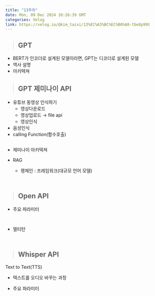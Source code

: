 ```yaml
---
title: "13주차"
date: Mon, 09 Dec 2024 10:26:39 GMT
categories: Velog
link: https://velog.io/@kim_taixi/13%EC%A3%BC%EC%B0%A8-tbe8p99t
---
```


<blockquote>
<h2 id="gpt">GPT</h2>
</blockquote>
<ul>
<li>BERT가 인코더로 설계된 모델이라면, GPT는 디코더로 설계된 모델</li>
<li>역사 설명</li>
<li>아키텍쳐</li>
</ul>
<blockquote>
<h2 id="gpt-제미나이-api">GPT 제미나이 API</h2>
</blockquote>
<ul>
<li>유튜브 동영상 인식하기<ul>
<li>영상다운로드</li>
<li>영상업로드 → file api</li>
<li>영상인식</li>
</ul>
</li>
<li>음성인식</li>
<li>calling Function(함수호출)</li>
</ul>
<p><img alt="" src="https://velog.velcdn.com/images/kim_taixi/post/63f9c5ed-e78b-4f35-8881-bb239709b327/image.png" /></p>
<ul>
<li><p>제미나이 아키텍쳐</p>
</li>
<li><p>RAG</p>
<ul>
<li>랭체인 : 프레임워크(대규모 언어 모델)</li>
</ul>
</li>
</ul>
<p><img alt="" src="https://velog.velcdn.com/images/kim_taixi/post/bec3947e-f834-4a08-bd6c-46d3300b7c4e/image.png" /></p>
<p><img alt="" src="https://velog.velcdn.com/images/kim_taixi/post/08d2b423-9b89-4642-948e-915a47fb3d8b/image.png" /></p>
<blockquote>
<h2 id="open-api">Open API</h2>
</blockquote>
<ul>
<li>주요 파라미터</li>
</ul>
<p><img alt="" src="https://velog.velcdn.com/images/kim_taixi/post/a3c5fec7-dd6b-4eff-9dcc-69cf75cf63c6/image.png" /></p>
<p><img alt="" src="https://velog.velcdn.com/images/kim_taixi/post/2cf37935-c170-43bb-ac94-95f5ca9829f8/image.png" /></p>
<ul>
<li>멀티턴</li>
</ul>
<p><img alt="" src="https://velog.velcdn.com/images/kim_taixi/post/dc1f0c6f-d854-41af-b107-dbd0940f5dee/image.png" /></p>
<p><img alt="" src="https://velog.velcdn.com/images/kim_taixi/post/971ba1ce-5808-4989-871e-200abd698cde/image.png" /></p>
<blockquote>
<h2 id="whisper-api">Whisper API</h2>
</blockquote>
<p>Text to Text(TTS)</p>
<ul>
<li>텍스트를 오디오 바꾸는 과정</li>
</ul>
<ul>
<li>주요 파라미터
<img alt="" src="https://velog.velcdn.com/images/kim_taixi/post/94eb3a04-94a4-43f3-936e-7e04f74e1e48/image.png" /></li>
</ul>
